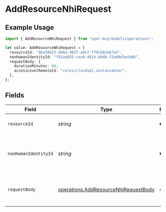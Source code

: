 # AddResourceNhiRequest

## Example Usage

```typescript
import { AddResourceNhiRequest } from "opal-mcp/models/operations";

let value: AddResourceNhiRequest = {
  resourceId: "4baf8423-db0a-4037-a4cf-f79c60cb67a5",
  nonHumanIdentityId: "f92aa855-cea9-4814-b9d8-f2a60d3e4a06",
  requestBody: {
    durationMinutes: 60,
    accessLevelRemoteId: "roles/cloudsql.instanceUser",
  },
};
```

## Fields

| Field                                                                                        | Type                                                                                         | Required                                                                                     | Description                                                                                  | Example                                                                                      |
| -------------------------------------------------------------------------------------------- | -------------------------------------------------------------------------------------------- | -------------------------------------------------------------------------------------------- | -------------------------------------------------------------------------------------------- | -------------------------------------------------------------------------------------------- |
| `resourceId`                                                                                 | *string*                                                                                     | :heavy_check_mark:                                                                           | The ID of the resource.                                                                      | 4baf8423-db0a-4037-a4cf-f79c60cb67a5                                                         |
| `nonHumanIdentityId`                                                                         | *string*                                                                                     | :heavy_check_mark:                                                                           | The resource ID of the non-human identity to add.                                            | f92aa855-cea9-4814-b9d8-f2a60d3e4a06                                                         |
| `requestBody`                                                                                | [operations.AddResourceNhiRequestBody](../../models/operations/addresourcenhirequestbody.md) | :heavy_minus_sign:                                                                           | N/A                                                                                          | {<br/>"duration_minutes": 60,<br/>"access_level_remote_id": "roles/cloudsql.instanceUser"<br/>} |